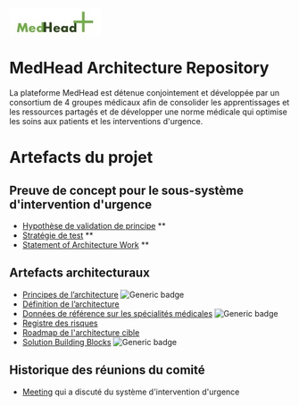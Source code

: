 
![MedHead Logo](./images/logo.png)

# MedHead Architecture Repository

La plateforme MedHead est détenue conjointement et développée par un consortium de 4 groupes médicaux afin de consolider les apprentissages et les ressources partagés et de développer une norme médicale qui optimise les soins aux patients et les interventions d'urgence.

# Artefacts du projet
## Preuve de concept pour le sous-système d'intervention d'urgence
* [Hypothèse de validation de principe](./artefacts/architecture/hypothesis-emergency-responder/) **
* [Stratégie de test](./artefacts/testing-strategy/) **
* [Statement of Architecture Work](./artefacts/architecture/architecture-sow/) **

## Artefacts architecturaux

* [Principes de l’architecture](./artefacts/architecture/architecture-principles/) ![Generic badge](https://img.shields.io/badge/-update-green.svg)
* [Définition de l’architecture](./artefacts/architecture/architecture-definition-document/)
* [Données de référence sur les spécialités médicales](./artefacts/architecture/models/reference-data/specialities/) ![Generic badge](https://img.shields.io/badge/-update-green.svg)
* [Registre des risques](./artefacts/architecture/risks)
* [Roadmap de l'architecture cible](./artefacts/architecture/architecture-roadmap/)
* [Solution Building Blocks](./artefacts/architecture/solution-building-blocks/) ![Generic badge](https://img.shields.io/badge/-update-green.svg)

## Historique des réunions du comité

* [Meeting](./meetings/) qui a discuté du système d'intervention d'urgence

